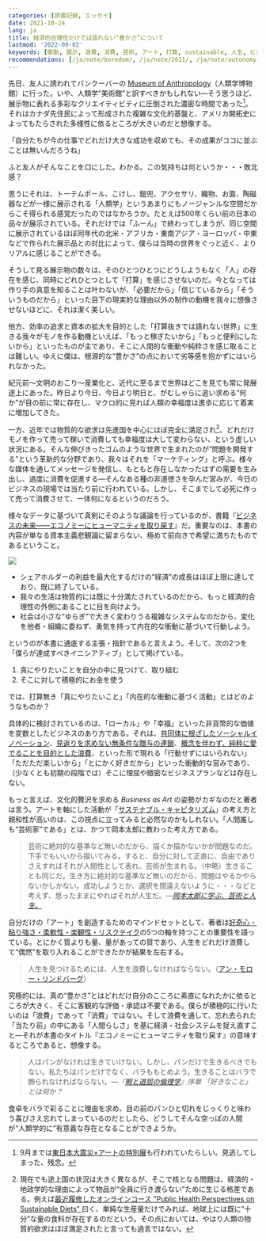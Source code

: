```yaml
---
categories: [読書記録, エッセイ]
date: 2021-10-24
lang: ja
title: 経済的合理性だけでは語れない“豊かさ”について
lastmod: '2022-09-02'
keywords: [衝動, 展示, 浪費, 消費, 芸術, アート, 打算, sustainable, 人生, ビジネス]
recommendations: [/ja/note/boredom/, /ja/note/2021/, /ja/note/autonomy-and-life/]
---
```


先日、友人に誘われてバンクーバーの [Museum of Anthropology](https://moa.ubc.ca/)（人類学博物館）に行った。いや、人類学“美術館”と訳すべきかもしれない&mdash;そう思うほど、展示物に表れる多彩なクリエイティビティに圧倒された濃密な時間であった[^1]。それはカナダ先住民によって形成された複雑な文化的基盤と、アメリカ開拓史によってもたらされた多様性に依るところが大きいのだと想像する。

「自分たちが今の仕事でどれだけ大きな成功を収めても、その成果がココに並ぶことは無いんだろうね」

ふと友人がそんなことを口にした。わかる。この気持ちは何というか・・・敗北感？

思うにそれは、トーテムポール、こけし、鎧兜、アクセサリ、織物、お面、陶磁器などが一様に展示される「人類学」というあまりにもノージャンルな空間だからこそ得られる感覚だったのではなかろうか。たとえば500年くらい前の日本の品々が展示されている。それだけでは「ふーん」で終わってしまうが、同じ空間に展示されているほぼ同年代の北米・アフリカ・東南アジア・ヨーロッパ・中東などで作られた展示品との対比によって、僕らは当時の世界をぐっと近く、よりリアルに感じることができる。

そうして見る展示物の数々は、そのひとつひとつにどうしようもなく「人」の存在を感じ、同時にどれひとつとして「打算」を感じさせないのだ。今となっては作り手の真意を知ることは叶わないが、「必要だから」「信じているから」「そういうものだから」といった目下の現実的な理由以外の制作の動機を我々に想像させないほどに、それは潔く美しい。

他方、効率の追求と資本の拡大を目的とした「打算抜きでは語れない世界」に生きる我々がモノを作る動機といえば、「もっと稼ぎたいから」「もっと便利にしたいから」といったものが主であり、そこに人間的な衝動や純粋さを感じ取ることは難しい。ゆえに僕は、根源的な“豊かさ”の点において劣等感を抱かずにはいられなかった。

紀元前〜文明のおこり〜産業化と、近代に至るまで世界はどこを見ても常に発展途上にあった。昨日より今日、今日より明日と、がむしゃらに追い求める“何か”が目の前に常に存在し、マクロ的に見れば人類の幸福度は進歩に応じて着実に増加してきた。

一方、近年では物質的な欲求は先進国を中心にほぼ完全に満足され[^2]、どれだけモノを作って売って稼いで消費しても幸福度は大して変わらない、という虚しい状況にある。そんな伸びきったゴムのような世界で生まれたのが“問題を開発する”という革新的な分野であり、我々はそれを「マーケティング」と呼ぶ。様々な媒体を通してメッセージを発信し、もともと存在しなかったはずの需要を生み出し、過度に消費を促進する&mdash;そんなある種の非道徳さを孕んだ営みが、今日のビジネスの現場では当たり前に行われている。しかし、そこまでして必死に作って売って消費させて、一体何になるというのだろう。

様々なデータに基づいて真剣にそのような議論を行っているのが、書籍『[ビジネスの未来――エコノミーにヒューマニティを取り戻す](https://amzn.to/3ji5ZQg)』だ。重要なのは、本書の内容が単なる資本主義悲観論に留まらない、極めて前向きで希望に満ちたものであるということ。

<a href="https://www.amazon.co.jp/dp/B08PZ9HRJM?_encoding=UTF8&btkr=1&linkCode=li2&tag=takuti-22&linkId=84307928dc92b2c6def7005903d83189&language=ja_JP&ref_=as_li_ss_il" target="_blank"><img border="0" src="//ws-fe.amazon-adsystem.com/widgets/q?_encoding=UTF8&ASIN=B08PZ9HRJM&Format=_SL160_&ID=AsinImage&MarketPlace=JP&ServiceVersion=20070822&WS=1&tag=takuti-22&language=ja_JP" ></a><img src="https://ir-jp.amazon-adsystem.com/e/ir?t=takuti-22&language=ja_JP&l=li2&o=9&a=B08PZ9HRJM" width="1" height="1" border="0" alt="" style="border:none !important; margin:0px !important;" />

- シェアホルダーの利益を最大化するだけの“経済”の成長はほぼ上限に達しており、既に終了している。
- 我々の生活は物質的には既に十分満たされているのだから、もっと経済的合理性の外側にあることに目を向けよう。
- 社会は小さな“ゆらぎ”で大きく変わりうる複雑なシステムなのだから、変化を他者・組織に委ねず、勇気を持って内在的な衝動に基づいて行動しよう。

というのが本書に通底する主張・指針であると言えよう。そして、次の2つを「僕らが達成すべきイニシアティブ」として掲げている。

1. 真にやりたいことを自分の中に見つけて、取り組む
2. そこに対して積極的にお金を使う
    
では、打算無き「真にやりたいこと」「内在的な衝動に基づく活動」とはどのようなものか？

具体的に検討されているのは、「ローカル」や「幸福」といった非貨幣的な価値を変数としたビジネスのあり方である。それは、[共同体に根ざしたソーシャルイノベーション](/ja/note/2021/)、[見返りを求めない無条件な贈与の連鎖](/ja/note/the-gifts-in-the-world/)、[概念を伴わず、純粋に愛でることを目的とした浪費](/ja/note/boredom/)、といった形で現れる「行動せずにはいられない」「ただただ楽しいから」「とにかく好きだから」といった衝動的な営みであり、（少なくとも初期の段階では）そこに理屈や緻密なビジネスプランなどは存在しない。

もっと言えば、文化的贅沢を求める *Business as Art* の姿勢がカギなのだと著者は言う。アートを軸にした活動が「[サステナブル・キャピタリズム](/ja/note/sustainable-capitalism/)」の考え方と親和性が高いのは、この視点に立ってみると必然なのかもしれない。「人間誰しも“芸術家”である」とは、かつて岡本太郎に教わった考え方である。

> 芸術に絶対的な基準など無いのだから、描くか描かないかが問題なのだ。下手でもいいから描いてみる。すると、自分に対して正直に、自由でありさえすればそれが人間性として表れ、芸術が生まれる。（中略）生きることも同じだ。生き方に絶対的な基準など無いのだから、問題はやるかやらないかしかない。成功しようとか、選択を間違えないように・・・などと考えず、思ったままにやればそれが人生だ。*&mdash;[岡本太郎に学ぶ、芸術と人生。](/ja/note/todays-art-taro/)*

自分だけの「アート」を創造するためのマインドセットとして、著者は[好奇心・粘り強さ・柔軟性・楽観性・リスクテイク](https://diamond.jp/articles/-/212119?page=3)の5つの軸を持つことの重要性を語っている。とにかく質よりも量、量があっての質であり、人生をどれだけ浪費して“偶然”を取り入れることができたかが結果を左右する。

> 人生を見つけるためには、人生を浪費しなければならない。（[アン・モロー・リンドバーグ](https://meigennavi.net/word/02/027197.htm)）

究極的には、真の“豊かさ”とはどれだけ自分のこころに素直になれたかに依るところが大きく、そこに客観的な評価・承認は不要である。僕らが積極的に行いたいのは「浪費」であって「消費」ではない。そして浪費を通して、忘れ去られた「当たり前」の中にある「人間らしさ」を基に経済・社会システムを捉え直すこと&mdash;それが本書のタイトル『エコノミーにヒューマニティを取り戻す』の意味するところであると、想像する。

> 人はパンがなければ生きていけない。しかし、パンだけで生きるべきでもない。私たちはパンだけでなく、バラももとめよう。生きることはバラで飾られなければならない。*&mdash;『[暇と退屈の倫理学](https://amzn.to/39SCobR)』序章 「好きなこと」とは何か？*

食卓をバラで彩ることに理由を求め、目の前のパンひと切れをじっくりと味わう喜びさえ忘れてしまっているのだとしたら、どうしてそんな空っぽの人間が“人類学的に”有意義な存在となることができようか。

[^1]: 9月までは[東日本大震災×アートの特別展](https://moa.ubc.ca/exhibition/a-future-for-memory/)も行われていたらしい。見逃してしまった、残念。
[^2]: 現在でも途上国の状況は大きく異なるが、そこで核となる問題は、経済的・地政学的な理由によって物品が“全員に行き渡らない”ために生じる格差である。例えば[最近履修したオンラインコース "Public Health Perspectives on Sustainable Diets" ](/note/sustainable-diets/)曰く、単純な生産量だけでみれば、地球上には既に“十分”な量の食料が存在するのだという。その点においては、やはり人類の物質的欲求はほぼ満足されたと言っても過言ではない。
